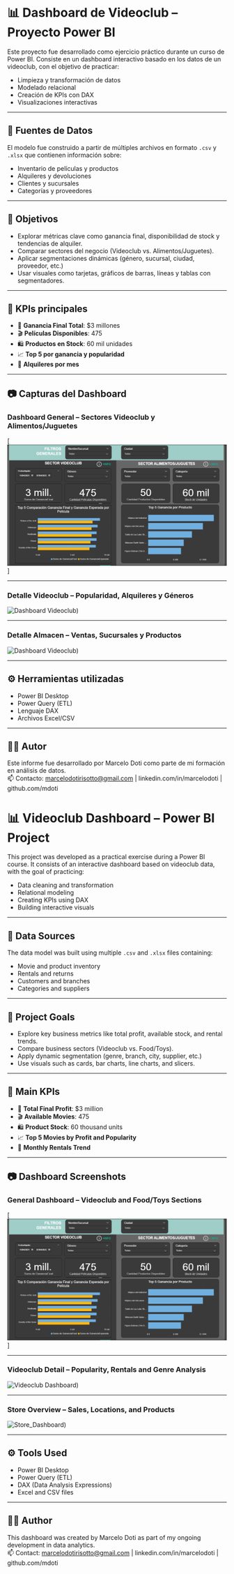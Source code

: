# 📊 Dashboard de Videoclub – Proyecto Power BI

Este proyecto fue desarrollado como ejercicio práctico durante un curso de Power BI. Consiste en un dashboard interactivo basado en los datos de un videoclub, con el objetivo de practicar:

- Limpieza y transformación de datos
- Modelado relacional
- Creación de KPIs con DAX
- Visualizaciones interactivas

---

## 📁 Fuentes de Datos

El modelo fue construido a partir de múltiples archivos en formato `.csv` y `.xlsx` que contienen información sobre:

- Inventario de películas y productos
- Alquileres y devoluciones
- Clientes y sucursales
- Categorías y proveedores

---

## 📌 Objetivos

- Explorar métricas clave como ganancia final, disponibilidad de stock y tendencias de alquiler.
- Comparar sectores del negocio (Videoclub vs. Alimentos/Juguetes).
- Aplicar segmentaciones dinámicas (género, sucursal, ciudad, proveedor, etc.)
- Usar visuales como tarjetas, gráficos de barras, líneas y tablas con segmentadores.

---

## 🧠 KPIs principales

- 🎥 **Ganancia Final Total**: $3 millones
- 🎬 **Películas Disponibles**: 475
- 🛍️ **Productos en Stock**: 60 mil unidades
- 📈 **Top 5 por ganancia y popularidad**
- 📅 **Alquileres por mes**

---

## 📷 Capturas del Dashboard

### Dashboard General – Sectores Videoclub y Alimentos/Juguetes

[![Dashboard General](https://github.com/mdoti/powerbi/blob/main/img/1.%20Dashboard_General.png)]

---

### Detalle Videoclub – Popularidad, Alquileres y Géneros

![Dashboard Videoclub](https://github.com/mdoti/powerbi/blob/main/img/1.%20Dashboard_Video.png))

---

### Detalle Almacen – Ventas, Sucursales y Productos

![Dashboard Videoclub](https://github.com/mdoti/powerbi/blob/main/img/1.%20Dashboard_toys.png))

---


## ⚙️ Herramientas utilizadas

- Power BI Desktop
- Power Query (ETL)
- Lenguaje DAX
- Archivos Excel/CSV

---

## 🧑‍💻 Autor

Este informe fue desarrollado por Marcelo Doti como parte de mi formación en análisis de datos.  
📫 Contacto: marcelodotirisotto@gmail.com | linkedin.com/in/marcelodoti | github.com/mdoti



# 📊 Videoclub Dashboard – Power BI Project

This project was developed as a practical exercise during a Power BI course. It consists of an interactive dashboard based on videoclub data, with the goal of practicing:

- Data cleaning and transformation
- Relational modeling
- Creating KPIs using DAX
- Building interactive visuals

---

## 📁 Data Sources

The data model was built using multiple `.csv` and `.xlsx` files containing:

- Movie and product inventory
- Rentals and returns
- Customers and branches
- Categories and suppliers

---

## 📌 Project Goals

- Explore key business metrics like total profit, available stock, and rental trends.
- Compare business sectors (Videoclub vs. Food/Toys).
- Apply dynamic segmentation (genre, branch, city, supplier, etc.)
- Use visuals such as cards, bar charts, line charts, and slicers.

---

## 🧠 Main KPIs

- 🎥 **Total Final Profit**: $3 million  
- 🎬 **Available Movies**: 475  
- 🛍️ **Product Stock**: 60 thousand units  
- 📈 **Top 5 Movies by Profit and Popularity**  
- 📅 **Monthly Rentals Trend**

---

## 📷 Dashboard Screenshots

### General Dashboard – Videoclub and Food/Toys Sections

[![General_Dashboard](https://github.com/mdoti/powerbi/blob/main/img/1.%20Dashboard_General.png)]

---

### Videoclub Detail – Popularity, Rentals and Genre Analysis

![Videoclub Dashboard](https://github.com/mdoti/powerbi/blob/main/img/1.%20Dashboard_Video.png))

---

### Store Overview – Sales, Locations, and Products

![Store_Dashboard](https://github.com/mdoti/powerbi/blob/main/img/1.%20Dashboard_toys.png))

---


## ⚙️ Tools Used

- Power BI Desktop  
- Power Query (ETL)  
- DAX (Data Analysis Expressions)  
- Excel and CSV files

---

## 🧑‍💻 Author

This dashboard was created by Marcelo Doti as part of my ongoing development in data analytics.  
📫 Contact: marcelodotirisotto@gmail.com | linkedin.com/in/marcelodoti | github.com/mdoti



